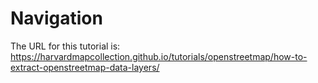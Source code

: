 # Navigation

The URL for this tutorial is: https://harvardmapcollection.github.io/tutorials/openstreetmap/how-to-extract-openstreetmap-data-layers/

